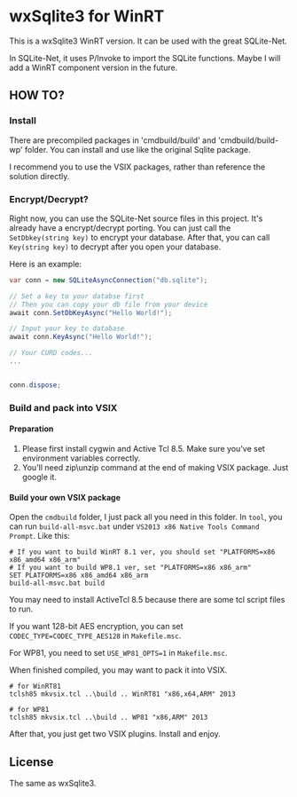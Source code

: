 wxSqlite3 for WinRT
===================

This is a wxSqlite3 WinRT version. It can be used with the great SQLite-Net.

In SQLite-Net, it uses P/Invoke to import the SQLite functions. Maybe I will add a WinRT component version in the future.

## HOW TO?

### Install

There are precompiled packages in 'cmdbuild/build' and 'cmdbuild/build-wp' folder. You can install and use like the original Sqlite package.

I recommend you to use the VSIX packages, rather than reference the solution directly.

### Encrypt/Decrypt?

Right now, you can use the SQLite-Net source files in this project. It's already have a encrypt/decrypt porting. You can just call the `SetDbkey(string key)` to encrypt your database. After that, you can call `Key(string key)` to decrypt after you open your database.

Here is an example:

``` c#
var conn = new SQLiteAsyncConnection("db.sqlite");

// Set a key to your databse first
// Then you can copy your db file from your device
await conn.SetDbKeyAsync("Hello World!");

// Input your key to database
await conn.KeyAsync("Hello World!");

// Your CURD codes...
...


conn.dispose;

```

### Build and pack into VSIX

#### Preparation

1. Please first install cygwin and Active Tcl 8.5. Make sure you've set environment variables correctly. 
2. You'll need zip\unzip command at the end of making VSIX package. Just google it.

#### Build your own VSIX package

Open the `cmdbuild` folder, I just pack all you need in this folder. In `tool`, you can run `build-all-msvc.bat` under `VS2013 x86 Native Tools Command Prompt`. Like this:

``` batch
# If you want to build WinRT 8.1 ver, you should set "PLATFORMS=x86 x86_amd64 x86_arm"
# If you want to build WP8.1 ver, set "PLATFORMS=x86 x86_arm"
SET PLATFORMS=x86 x86_amd64 x86_arm
build-all-msvc.bat build
```

You may need to install ActiveTcl 8.5 because there are some tcl script files to run.

If you want 128-bit AES encryption, you can set `CODEC_TYPE=CODEC_TYPE_AES128` in `Makefile.msc`.

For WP81, you need to set `USE_WP81_OPTS=1` in `Makefile.msc`.

When finished compiled, you may want to pack it into VSIX.

``` batch
# for WinRT81
tclsh85 mkvsix.tcl ..\build .. WinRT81 "x86,x64,ARM" 2013

# for WP81
tclsh85 mkvsix.tcl ..\build .. WP81 "x86,ARM" 2013
```

After that, you just get two VSIX plugins. Install and enjoy.

## License

The same as wxSqlite3.

